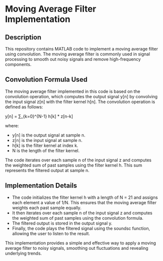 # Moving Average Filter Implementation

## Description
This repository contains MATLAB code to implement a moving average filter using convolution. The moving average filter is commonly used in signal processing to smooth out noisy signals and remove high-frequency components.

## Convolution Formula Used
The moving average filter implemented in this code is based on the convolution operation, which computes the output signal y[n] by convolving the input signal z[n] with the filter kernel h[n]. The convolution operation is defined as follows:

y[n] = ∑_{k=0}^{N-1} h[k] * z[n-k]

where:
- y[n] is the output signal at sample n.
- z[n] is the input signal at sample n.
- h[k] is the filter kernel at index k.
- N is the length of the filter kernel.

The code iterates over each sample n of the input signal z and computes the weighted sum of past samples using the filter kernel h. This sum represents the filtered output at sample n.

## Implementation Details
- The code initializes the filter kernel h with a length of N = 21 and assigns each element a value of 1/N. This ensures that the moving average filter weights each past sample equally.
- It then iterates over each sample n of the input signal z and computes the weighted sum of past samples using the convolution formula.
- The filtered output is stored in the output signal y.
- Finally, the code plays the filtered signal using the soundsc function, allowing the user to listen to the result.

This implementation provides a simple and effective way to apply a moving average filter to noisy signals, smoothing out fluctuations and revealing underlying trends.


